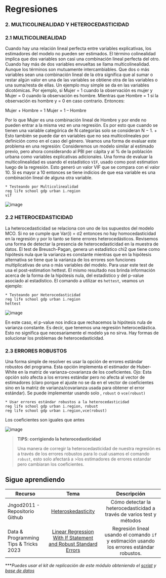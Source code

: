 # Regresiones

### 2. MULTICOLINEALIDAD Y HETEROCEDASTICIDAD

### 2.1 MULTICOLINEALIDAD

Cuando hay una relación lineal perfecta entre variables explicativas, los estimadores del modelo no pueden ser estimados. El término colinealidad implica que dos variables son casi una combinación lineal perfecta del otro. Cuando hay más de dos variables envueltas se llama multicolinealidad. Aunque los términos son mutuamente intercambiables. Que dos o más variables sean una combinación lineal de la otra significa que al sumar o restar algún valor en una de las variables se obtiene otra de las variables o una suma/resta de ellas. Un ejemplo muy simple se da en las variables dicotómicas. Por ejemplo, si Mujer = 1 cuando la observación es mujer y Mujer = 0 cuando la observación es hombre. Mientras que Hombre = 1 si la observación es hombre y = 0 en caso contrario. Entonces:

Mujer + Hombre = 1
Mujer = 1 – Hombre

Por lo que Mujer es una combinación lineal de Hombre y por ende no pueden entrar a la misma vez en una regresión. Es por esto que cuando se tienen una variable categórica de N categorías solo se consideran N − 1. + Esto también se puede dar en variables que no sea multicolineales por definición como en el caso del género. Veamos una forma de evaluar este problema en una regresión:
Consideremos un modelo similar al estimado previo, pero ahora considerando al PBI per cápita y al % de la población urbana como variables explicativas adicionales. Una forma de evaluar la multicolinealidad es usando el estadístico `VIF`, usado como post estimation luego de la regresión. Esto generó un valor VIF que se compara con el valor 10. Si es mayor a 10 entonces se tiene indicios de que esa variable es una combinación lineal de alguna otra variable.

```
* Testeando por Multicolinealidad
reg life school gdp urban i.region
vif 
```

![image](https://user-images.githubusercontent.com/106888200/224110420-ad313dd1-5f45-46fc-bc61-e5c0c86054d6.png)

### 2.2 HETEROCEDASTICIDAD

La heterocedasticidad se relaciona con uno de los supuestos del modelo MCO. Si no se cumple que Var(i) = σ2 entonces no hay homocedasticidad en la regresión y por lo tanto se tiene errores heterocedásticos. Revisemos una forma de detectar la presencia de heterocedasticidad en la muestra de datos. El test de Breusch-Pagan, genera un estadístico chi2 que tiene como hipótesis nula que la varianza es constante mientras que en la hipótesis alternativa se tiene que la varianza de los errores son funciones multiplicativas de una o más variables del modelo. Para usar este test de usa el post-estimation hettest. El mismo resultado nos brinda información acerca de la forma de la hipótesis nula, del estadístico y del p-value asociado al estadístico. El comando a utilizar es `hettest`, veamos un ejemplo:

```
* Testeando por Heterocedasticidad
reg life school gdp urban i.region
hettest
```

![image](https://user-images.githubusercontent.com/106888200/224111695-dce4321e-822a-494e-b00b-6e689fbc3eae.png)

En este caso, el p-value nos indica que rechacemos la hipótesis nula de varianza constante. Es decir, que tenemos una regresión heterocedástica. Esto no significa que necesariamente el modelo ya no sirva. Hay formas de solucionar los problemas de heterocedasticidad.

### 2.3 ERRORES ROBUSTOS

Una forma simple de resolver es usar la opción de errores estándar robustos del programa. Esta opción implementa el estimador de Huber-White en la matriz de varianza-covarianza de los coeficientes. Ojo: Esta opción solo afecta a los errores estándar pero no afecta al vector de estimadores (claro porque el ajuste no se da en el vector de coeficientes sino en la matriz de varianza/covarianza usada para obtener el error estándar). Se puede implementar usando solo , `robust` o `vce(robust)`

```
* Usar errores estándar robustos a la heterocedasticidad
reg life school gdp urban i.region, robust
reg life school gdp urban i.region,vce(robust)
```

Los coeficientes son iguales que antes

![image](https://user-images.githubusercontent.com/106888200/224113040-8edddd89-f5fc-4fd7-a917-d54cd818e5c1.png)

> **TIPS: corrigiendo la heterocedasticidad**
>
> Una manera de corregir la heterocedasticidad de nuestra regresión es a través de los errores robustos para lo cual usamos el comando `robust`, esto solo afectará a >los estimadores de errores estandar pero cambiaran los coeficientes.
>



## Sigue aprendiendo
| Recurso  | Tema | Descripción |
| ------------- |:-------------:|:-------------:|
| Jngod2011 - Repositorio Github | [Heteroskedasticity](https://github.com/jngod2011/Stata_for_Econometrics/blob/master/Heteroskedasticity/hetero.part1.do "Heteroskedasticity") | Cómo detectar la heterocedasticidad a través de varios test y métodos |
| Data & Programming Tips & Tricks 2023 | [Linear Regression With If Statement and Robust Standard Errors](https://www.youtube.com/watch?v=BlJPIH7b4XY&list=PL-BMciqTzu5TzABIIaxjlfchC8W4pCNKK&index=15&ab_channel=Data%26ProgrammingTips%26Tricks2023 "Linear Regression With If Statement and Robust Standard Errors") | Regresión lineal usando el comando `if` y estimación usando los errores estándar robustos. |


****Puedes usar el kit de replicación de este módulo obteniendo el [script](https://github.com/EconPUCP/Stata/blob/main/_An%C3%A1lisis/Scripts/Regresi%C3%B3n/2_test_multicoli_hetero.do "script") y [base de datos](https://github.com/EconPUCP/Stata/tree/main/_An%C3%A1lisis/Data "base de datos")*
